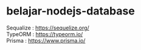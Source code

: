 # belajar-nodejs-database
Sequalize : https://sequelize.org/ </br>
TypeORM : https://typeorm.io/ </br>
Prisma : https://www.prisma.io/ 
